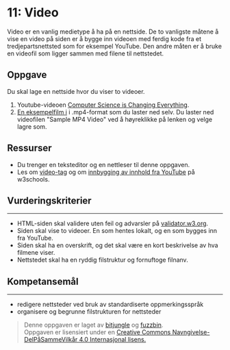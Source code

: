 # 11: Video

Video er en vanlig medietype å ha på en nettside. De to vanligste måtene å vise en video på siden er å bygge inn videoen med ferdig kode fra et tredjepartsnettsted som for eksempel YouTube.  Den andre måten er å bruke en videofil som ligger sammen med filene til nettstedet.

## Oppgave

Du skal lage en nettside hvor du viser to videoer.

1. Youtube-videoen [Computer Science is Changing Everything](https://www.youtube.com/watch?v=xJqSu1IbcHg).
2. [En eksempelfilm i](http://techslides.com/sample-webm-ogg-and-mp4-video-files-for-html5) i .mp4-format som du laster ned selv. Du laster ned videofilen "Sample MP4 Video" ved å høyreklikke på lenken og velge lagre som.


## Ressurser

* Du trenger en teksteditor og en nettleser til denne oppgaven.
* Les om [video-tag](https://www.w3schools.com/tags/tag_video.asp) og om [innbygging av innhold fra YouTube](https://www.w3schools.com/html/html_youtube.asp) på w3schools.

## Vurderingskriterier
-------------------
* HTML-siden skal validere uten feil og advarsler på [validator.w3.org](https://validator.w3.org/).
* Siden skal vise to videoer. En som hentes lokalt, og en som bygges inn fra YouTube.
* Siden skal ha en overskrift, og det skal være en kort beskrivelse av hva filmene viser.
* Nettstedet skal ha en ryddig filstruktur og fornuftoge filnanv.

## Kompetansemål
-------------
* redigere nettsteder ved bruk av standardiserte oppmerkingsspråk
* organisere og begrunne filstrukturen for nettsteder

>Denne oppgaven er laget av [bitjungle](https://github.com/bitjungle) og [fuzzbin](https://github.com/fuzzbin).  
>Oppgaven er lisensiert under en
>[Creative Commons Navngivelse-DelPåSammeVilkår 4.0 Internasjonal lisens.
](http://creativecommons.org/licenses/by-sa/4.0/)
